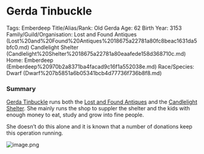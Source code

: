 # Gerda Tinbuckle

Tags: Emberdeep
Title/Alias/Rank: Old Gerda
Age: 62
Birth Year: 3153
Family/Guild/Organisation: Lost and Found Antiques (Lost%20and%20Found%20Antiques%2018675a22781a80fc8beac1631da5bfc0.md) Candlelight Shelter (Candlelight%20Shelter%2018675a22781a80eaafede158d368710c.md) 
Home: Emberdeep (Emberdeep%20970b2a8371ba4facad9c16f1a552038e.md) 
Race/Species: Dwarf (Dwarf%207b5851a6b05341bcb4d77736f736b8f8.md)

### Summary

[Gerda Tinbuckle](Gerda%20Tinbuckle%2020775a22781a80f1aabed4990ddd5a0b.md) runs both the [Lost and Found Antiques](Lost%20and%20Found%20Antiques%2018675a22781a80fc8beac1631da5bfc0.md) and the [Candlelight Shelter](Candlelight%20Shelter%2018675a22781a80eaafede158d368710c.md). She mainly runs the shop to suppler the shelter and the kids with enough money to eat, study and grow into fine people.

She doesn’t do this alone and it is known that a number of donations keep this operation running.

![image.png](image%2093.png)